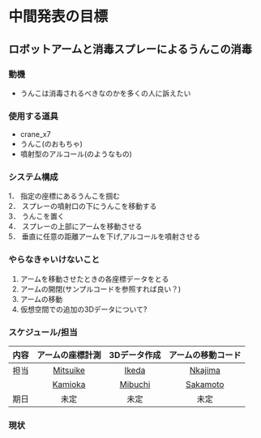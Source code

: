 # 中間発表の目標

## ロボットアームと消毒スプレーによるうんこの消毒

### 動機
- うんこは消毒されるべきなのかを多くの人に訴えたい

### 使用する道具
- crane_x7
- うんこ(のおもちゃ)
- 噴射型のアルコール(のようなもの)

### システム構成
1． 指定の座標にあるうんこを掴む  
2． スプレーの噴射口の下にうんこを移動する  
3． うんこを置く  
4． スプレーの上部にアームを移動させる  
5． 垂直に任意の距離アームを下げ,アルコールを噴射させる  

### やらなきゃいけないこと
1. アームを移動させたときの各座標データをとる  
2. アームの開閉(サンプルコードを参照すれば良い？)  
3. アームの移動  
4. 仮想空間での追加の3Dデータについて?  

### スケジュール/担当
| 内容 | アームの座標計測 | 3Dデータ作成  | アームの移動コード |
| :--: | :-------------: | :-----------: | :-------------: |
| 担当 | [Mitsuike](https://github.com/SomaMitsuike) | [Ikeda](https://github.com/ikeda-hitomi) | [Nkajima](https://github.com/Isamu-Nakajima) |
| 　　 | [Kamioka](https://github.com/rlove1023) | [Mibuchi](http://github.com/mibuchiyuta) | [Sakamoto](https://github.com/Sakamoto-Takaya) |
| 期日 | 未定 | 未定 | 未定 |

### 現状
